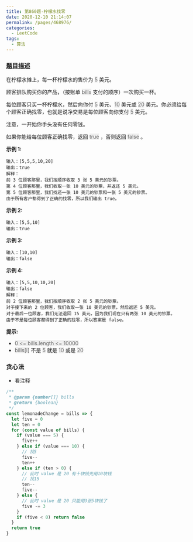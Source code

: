 ```yaml
---
title: 第860题-柠檬水找零
date: 2020-12-10 21:14:07
permalink: /pages/468976/
categories:
  - LeetCode
tags:
  - 算法
---
```


### [题目描述](https://leetcode-cn.com/problems/lemonade-change/)

在柠檬水摊上，每一杯柠檬水的售价为 <font style="background: #eee; color: #666;">5</font> 美元。

顾客排队购买你的产品，（按账单 <font style="background: #eee; color: #666;">bills</font> 支付的顺序）一次购买一杯。

每位顾客只买一杯柠檬水，然后向你付 <font style="background: #eee; color: #666;">5</font> 美元、<font style="background: #eee; color: #666;">10</font> 美元或 <font style="background: #eee; color: #666;">20</font> 美元。你必须给每个顾客正确找零，也就是说净交易是每位顾客向你支付 <font style="background: #eee; color: #666;">5</font> 美元。

注意，一开始你手头没有任何零钱。

如果你能给每位顾客正确找零，返回 <font style="background: #eee; color: #666;">true</font> ，否则返回 <font style="background: #eee; color: #666;">false</font> 。

<!-- more -->

**示例 1:**

```
输入：[5,5,5,10,20]
输出：true
解释：
前 3 位顾客那里，我们按顺序收取 3 张 5 美元的钞票。
第 4 位顾客那里，我们收取一张 10 美元的钞票，并返还 5 美元。
第 5 位顾客那里，我们找还一张 10 美元的钞票和一张 5 美元的钞票。
由于所有客户都得到了正确的找零，所以我们输出 true。
```

**示例 2:**

```
输入：[5,5,10]
输出：true
```

**示例 3:**

```
输入：[10,10]
输出：false
```

**示例 4:**

```
输入：[5,5,10,10,20]
输出：false
解释：
前 2 位顾客那里，我们按顺序收取 2 张 5 美元的钞票。
对于接下来的 2 位顾客，我们收取一张 10 美元的钞票，然后返还 5 美元。
对于最后一位顾客，我们无法退回 15 美元，因为我们现在只有两张 10 美元的钞票。
由于不是每位顾客都得到了正确的找零，所以答案是 false。
```

**提示:**

- <font style="background: #eee; color: #666;">0 <= bills.length <= 10000</font>
- <font style="background: #eee; color: #666;">bills[i]</font> 不是 <font style="background: #eee; color: #666;">5</font> 就是 <font style="background: #eee; color: #666;">10</font> 或是 <font style="background: #eee; color: #666;">20</font>

### 贪心法

- 看注释

```JavaScript
/**
 * @param {number[]} bills
 * @return {boolean}
 */
const lemonadeChange = bills => {
  let five = 0
  let ten = 0
  for (const value of bills) {
    if (value === 5) {
      five++
    } else if (value === 10) {
      // 找5
      five--
      ten++
    } else if (ten > 0) {
      // 此时 value 是 20 有十块钱先用10块钱
      // 找15
      ten--
      five--
    } else {
      // 此时 value 是 20 只能用3张5块钱了
      five -= 3
    }
    if (five < 0) return false
  }
  return true
}
```
